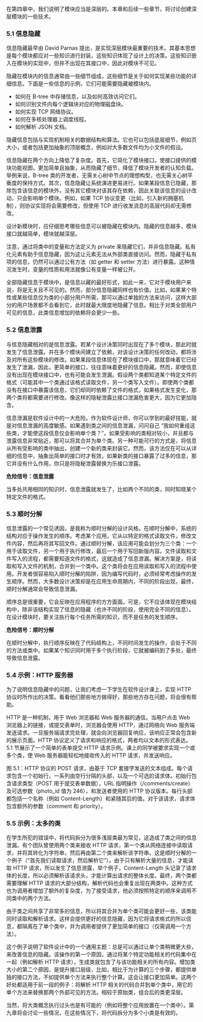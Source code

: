 在第四章中，我们说明了模块应当是深层的。本章和后续一些章节，将讨论创建深层模块的一些技术。

### 5.1 信息隐藏

信息隐藏最早由 David Parnas 提出，是实现深层模块最重要的技术。其基本思想是每个模块都应对一些知识进行封装，这些知识体现了设计上的决策。这些知识嵌入在模块的实现中，但并不出现在其接口中，因此对模块不可见。

隐藏在模块内的信息通常由一些细节组成，这些细节是关于如何实现某些功能的详细信息。下面是一些信息的示例，它们可能需要隐藏被模块内。

* 如何在 B-tree 中存储信息，以及如何高效访问它们。
* 如何识别文件内每个逻辑块对应的物理磁盘块。
* 如何实现 TCP 网络协议。
* 如何在多核处理器上调度线程。
* 如何解析 JSON 文档。

隐藏信息包括与实现机制相关的数据结构和算法。它也可以包括底层细节，例如页大小，或者包括更加抽象的顶层概念，例如对大多数文件均为小文件的假设。

信息隐藏在两个方向上降低了复杂度。首先，它简化了模块接口。使接口提供的模块功能视图，更加简单且抽象，从而隐藏了细节，降低了模块开发者的认知负载。举例来说，B-tree 类的开发者，无需关心树中节点的理想构型，也无需关心树平衡度的保持方式。其次，信息隐藏让系统演进更易进行。如果某段信息已隐藏，那除包含该信息的模块外，没有其它模块对该其存在依赖，因此关联该信息的设计改动，只会影响单个模块。例如，如果 TCP 协议变更（比如，引入新的拥塞机制），则协议实现将会需要修改，但使用 TCP 进行收发消息的高层代码却无需修改。

设计新模块时，应仔细思考哪些信息可以被隐藏在模块内。隐藏的信息越多，模块接口就越简单，模块就越深层。

注意，通过将类中的变量和方法定义为 private 来隐藏它们，并非信息隐藏。私有化元素有助于信息隐藏，因为这让元素无法从外部类直接访问。然而，隐藏于私有项的信息，仍然可以通过公有方法（如 getter 和 setter 方法）进行暴露。这种情况发生时，变量的性质和用法就像公有变量一样被公开。

全部隐藏信息于模块中，是信息以藏的最好形式，如此一来，它对于模块用户来说，将是无关且不可见的。然而，部分信息隐藏同样也有价值。比如，如果某个特性或某些信息仅为类的小部分用户所需，那可以通过单独的方法来访问，这样大部分的用户场景都不会看到它，此时就最大限度地隐藏了信息。相比于对类全部用户可见的信息，此类信息增加的依赖将会更少一些。

### 5.2 信息泄露

与信息隐藏相对的是信息泄露。若某个设计决策同时出现在了多个模块，那此时就发生了信息泄露。并在多个模块间建立了依赖，对该设计决策的任何改动，都将涉及对所有这些模块的修改。如果某段信息体现在了模块接口中，那就意味着它已经发生了泄漏，因此，更简单的接口，往往意味着更好的信息隐藏。然而，即使信息没有出现在模块接口中，也有可能会发生泄漏。假设两个类都知道某个特定文件的格式（可能其中一个类通过该格式读取文件，另一个类写入文件）。即使两个类都没有在接口中暴露该信息，它们却同时依赖了文件的格式，如果格式发生变化，那两个类将都需要进行修改。像这样的隐秘泄露比接口泄漏危害更大，因为它更加隐含。

信息泄漏是软件设计中的一大危险。作为软件设计师，你可以学到的最好技能，就是对信息泄漏的高度敏感。如果遇到类之间的信息泄漏，问问自己 “我如何重组这些类，才能使这段信息仅会影响单个类？”。如果受影响的类相对较小，并且都与泄露信息非常贴近，那可以将其合并为单个类。另一种可能可行的方式是，将信息从所有受影响的类中抽出，创建一个新的类来封装它。然而，该方法仅在可以从详细的信息中，抽象出简单的接口时才有效，如果新类的接口暴露了过多的信息，那它并没有什么作用，你只是将隐秘泄露替换为乐接口泄露。

**危险信号：信息泄露**

当多处共用相同的知识时，信息泄露就发生了，比如两个不同的类，同时知晓某个特定文件的格式。

### 5.3 顺时分解

信息泄露的一个常见诱因，是我称为顺时分解的设计风格。在顺时分解中，系统的结构对应于操作发生的顺序。考虑某个应用，它从以特定的格式读取文件，修改文件内容，然后再将其写回文件。通过顺时分解，该应用可能会划分为三个类：一个用于读取文件，另一个用于执行修改，最后一个用于写回新版内容。文件读取和文件写入的流程，都需要知道文件的格式，这就造成了信息泄漏。解决方案是，将读取和写入文件的机制，合并到一个类中。这个类将会在应用读取和写入的流程中使用。开发者很容易陷入顺时分解的陷阱，因为编写代码时，必须经常考虑操作的发生顺序。然而，大多数设计决策却是在应用生命周期内，不同的阶段出现，最终，顺时分解通常会导致信息泄漏。

顺序总是很重要，它会反映在应用程序的方方面面。可是，它不应该体现在模块结构中，除非该结构实现了信息的隐藏（也许不同的阶段，使用完全不同的信息）。在设计模块时，要关注执行每个任务所需的知识，而不是任务的发生顺序。

**危险信号：顺时分解**

在顺时分解中，执行顺序反映在了代码结构上，不同时间发生的操作，会处于不同的方法或类中。如果某个知识同时用于多个执行阶段，它就被编码到了多处，最终导致信息泄露。

### 5.4 示例：HTTP 服务器

为了说明信息隐藏中的问题，让我们考虑一下学生在软件设计课上，实现 HTTP 协议时所作出的决策。看看他们那些地方做得好，那些地方存在问题，将会很有帮助。

HTTP 是一种机制，用于 Web 浏览器和 Web 服务器的通信。当用户点击 Web 浏览器上的链接，或提交表单时，浏览器会使用 HTTP，通过网络向 Web 服务端发送请求。一旦服务端请求完处理，就会向浏览器回复响应，该响应正常会包含新的展示页面。HTTP 协议定义了请求和响应的格式，两者均以文本的形式表达。5.1 节展示了一个简单的表单提交 HTTP 请求示例。课上的同学被要求实现一个或多个类，使 Web 服务器能轻松地接收传入的 HTTP 请求，并发送响应。

图 5.1：HTTP 协议的 POST 请求，由基于 TCP 套接字发送的文本组成。每个请求包含一个初始行，一系列由空行分隔的头部，以及一个可选的请求体。初始行包含请求类型（POST 用于提交表单数据），URL 指明操作（/comments/create）及可选参数（photo_id 值为 246），和发送者使用的 HTTP 协议版本。每行头部都包括一个名称（例如 Content-Length）和紧随其后的值。对于该请求，请求体包含额外的参数（comment 和 priority）。

### 5.5 示例：太多的类

在学生所犯的错误中，将代码拆分为很多浅层类最为常见，这造成了类之间的信息泄漏。有个团队曾使用两个类来接收 HTTP 请求，第一个类从网络连接中读取请求，并将其转化为字符串，然后再由第二个类来解析该字符串。这是顺时分解的一个例子（“首先我们读取请求，然后解析它”）。由于只有解析大量的信息，才能读取 HTTP 请求，所以发生了信息泄露，举个例子，Content-Length 头记录了请求体的长度，所以必须解析该请求头，才能计算出请求的整体长度。最终，两个类都需要理解 HTTP 请求的大部分结构，解析代码也会重复出现在两类中。这种方式也为调用者增加了额外的复杂度，为了接受请求，他必须按照特定的顺序来调用不同类中的两个方法。

由于类之间共享了非常多的信息，所以将其合并为单个类可能会更好一些，该类能同时读取和解析请求。这样会提供更好的信息隐藏，因为它将请求格式的所以信息，都隔离在了单个类中，并为调用者提供了更加简单的接口（仅需调用一个方法）。

这个例子说明了软件设计中的一个通用主题：总是可以通过让单个类稍微更大些，来改善信息的隐藏。该操作的第一个原因，通过将某个特定功能相关的代码集中在一起（例如解析 HTTP 请求），生成类就包含了与该功能相关的所有内容。增加类大小的第二个原因，是提升接口层级，比如，相比于为计算的三个步骤，都提供单独的接口方法，不如提供单个方法来执行整个计算。这会让接口更加简单。这两个好处都适用于前一段的例子：将解析 HTTP 相关的代码合并到单个类中，用它的单个方法来替换那两个外部可见的方法。相较于原始类，组合后的类更深层。

当然，将大类概念执行过头也是有可能的（例如将整个应用放置在一个类中）。第九章将会讨论一些情况，在这些情况下，将代码拆分为多个小类是有效的。